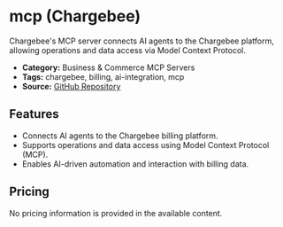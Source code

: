 # mcp (Chargebee)

Chargebee's MCP server connects AI agents to the Chargebee platform, allowing operations and data access via Model Context Protocol.

- **Category:** Business & Commerce MCP Servers
- **Tags:** chargebee, billing, ai-integration, mcp
- **Source:** [GitHub Repository](https://github.com/chargebee/agentkit/tree/main/modelcontextprotocol)

## Features
- Connects AI agents to the Chargebee billing platform.
- Supports operations and data access using Model Context Protocol (MCP).
- Enables AI-driven automation and interaction with billing data.

## Pricing
No pricing information is provided in the available content.